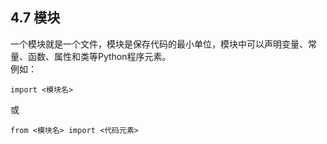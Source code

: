 ## 4.7 模块

一个模块就是一个文件，模块是保存代码的最小单位，模块中可以声明变量、常量、函数、属性和类等Python程序元素。  
例如：  

    import <模块名>
  
或 
   
    from <模块名> import <代码元素>  